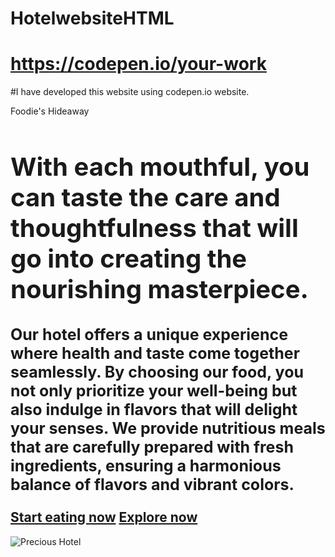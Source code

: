 # HotelwebsiteHTML
# https://codepen.io/your-work
#I have developed this website using codepen.io website.
<!DOCTYPE html>
<html lang="en">
<head>
  <meta charset="UTF-8">
  <meta http-equi="X-UA-Compatible" content="IE=edge">
  <meta name="viewport" content="width=device-width,initial-scale=1.0">
  <link rel="preconnect" href="https://fonts.googleapis.com">
<link rel="preconnect" href="https://fonts.gstatic.com" crossorigin>
<link href="https://fonts.googleapis.com/css2?family=Abhaya+Libre:wght@400;600&display=swap" rel="stylesheet">
 <tittle class="name">Foodie's Hideaway</tittle>
 </head>
 <body>
  <section class ="hero-section">
  <div class="hero">
  <div class="text">
  <h1 class="heading" style="font-size:40px">With each mouthful, you can taste the care and thoughtfulness that will go into creating the nourishing masterpiece.<h1>
  <p class= "Description" style="font-size:25px">
    Our hotel offers a unique experience where health and taste come together     seamlessly.
    By choosing our food, you not only prioritize your well-being but also         indulge in flavors that will delight your senses. 
    We provide nutritious meals that are carefully prepared with fresh             ingredients, ensuring a harmonious balance of flavors and vibrant colors. </p>
    <a href="https://www.swiggy.com/city/hyderabad" class= "button">Start eating now</a>
    <a href="https://www.chefspencil.com/30-popular-south-indian-foods-and-desserts/" class= "button">Explore now</a>
    </div>
  <div class ="hero-image">
    <img src="https://assets.gqindia.com/photos/62a9d4653e8cdc9b632eb2ad/16:9/pass/10%20restaurants%20in%20Mumbai%20that%20offer%20the%20best%20sunset%20views.jpg" class= "hero-pic" alt="Precious Hotel"/>
 </div>
 </div>
 </section>
 </body>
 </html>
 
